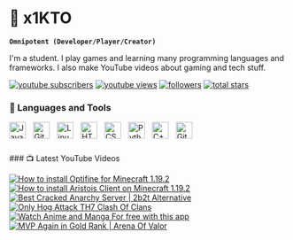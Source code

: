 # 🦸 x1KTO

**`Omnipotent (Developer/Player/Creator)`**

I'm a student. I play games and learning many programming languages and frameworks. I also make YouTube videos about gaming and tech stuff.

<p align="left">
      <a href="https://www.youtube.com/c/UCrg4r8BKqYYRjEq-fpxlYsA?sub_confirmation=1">
         <img alt="youtube subscribers" title="Subscribe to my YouTube channel" src="https://custom-icon-badges.demolab.com/youtube/channel/subscribers/UCrg4r8BKqYYRjEq-fpxlYsA?color=%23E05D44&label=SUBSCRIBE&logo=video&logoColor=white&style=for-the-badge&labelColor=CE4630"/></a> 
      <a href="https://www.youtube.com/c/UCrg4r8BKqYYRjEq-fpxlYsA">
         <img alt="youtube views" title="YouTube views" src="https://custom-icon-badges.demolab.com/youtube/channel/views/UCrg4r8BKqYYRjEq-fpxlYsA?color=%23E1AD0E&logo=eye&logoColor=white&style=for-the-badge&labelColor=C79600"/></a> 
      <a href="https://github.com/x1KTO?tab=followers">
         <img alt="followers" title="Follow me on Github" src="https://custom-icon-badges.demolab.com/github/followers/x1KTO?color=236ad3&labelColor=1155ba&style=for-the-badge&logo=person-add&label=Follow&logoColor=white"/></a>
      <a href="https://github.com/x1KTO?tab=repositories&sort=stargazers">
         <img alt="total stars" title="Total stars on GitHub" src="https://custom-icon-badges.demolab.com/github/stars/x1KTO?color=55960c&style=for-the-badge&labelColor=488207&logo=star"/></a>
   </p>

### 🧰 Languages and Tools

<img align="left" alt="Java" width="30px" style="padding-right:10px;" src="https://cdn.jsdelivr.net/gh/devicons/devicon/icons/java/java-original.svg"/>
<img align="left" alt="Git" width="30px" style="padding-right:10px;" src="https://cdn.jsdelivr.net/gh/devicons/devicon/icons/git/git-original.svg" />
<img align="left" alt="Linux" width="30px" style="padding-right:10px;" src="https://cdn.jsdelivr.net/gh/devicons/devicon/icons/linux/linux-original.svg" />
<img align="left" alt="HTML" width="30px" style="padding-right:10px;" src="https://cdn.jsdelivr.net/gh/devicons/devicon/icons/html5/html5-plain.svg" />
<img align="left" alt="CSS" width="30px" style="padding-right:10px;" src="https://cdn.jsdelivr.net/gh/devicons/devicon/icons/css3/css3-plain.svg" />
<img align="left" alt="Python" width="30px" style="padding-right:10px;" src="https://cdn.jsdelivr.net/gh/devicons/devicon/icons/python/python-plain.svg" />
<img align="left" alt="C++" width="30px" style="padding-right:10px;" src="https://cdn.jsdelivr.net/gh/devicons/devicon/icons/cplusplus/cplusplus-line.svg" />
<img align="left" alt="GitHub" width="30px" style="padding-right:10px;" src="https://cdn.jsdelivr.net/gh/devicons/devicon/icons/github/github-original.svg" />
<br />

#

### 📺 Latest YouTube Videos

<!-- BEGIN YOUTUBE-CARDS -->
[![How to install Optifine for Minecraft 1.19.2](https://ytcards.demolab.com/?id=X_qLe9xY3-A&title=How+to+install+Optifine+for+Minecraft+1.19.2&lang=en&timestamp=1668535216&background_color=%230d1117&title_color=%23ffffff&stats_color=%23dedede&width=250 "How to install Optifine for Minecraft 1.19.2")](https://www.youtube.com/watch?v=X_qLe9xY3-A)
[![How to install Aristois Client on Minecraft 1.19.2](https://ytcards.demolab.com/?id=pKrTfIqjIks&title=How+to+install+Aristois+Client+on+Minecraft+1.19.2&lang=en&timestamp=1668394817&background_color=%230d1117&title_color=%23ffffff&stats_color=%23dedede&width=250 "How to install Aristois Client on Minecraft 1.19.2")](https://www.youtube.com/watch?v=pKrTfIqjIks)
[![Best Cracked Anarchy Server | 2b2t Alternative](https://ytcards.demolab.com/?id=Xd3vyreRjQY&title=Best+Cracked+Anarchy+Server+%7C+2b2t+Alternative&lang=en&timestamp=1668255835&background_color=%230d1117&title_color=%23ffffff&stats_color=%23dedede&width=250 "Best Cracked Anarchy Server | 2b2t Alternative")](https://www.youtube.com/watch?v=Xd3vyreRjQY)
[![Only Hog Attack TH7 Clash Of Clans](https://ytcards.demolab.com/?id=HPDZ3_I6WSo&title=Only+Hog+Attack+TH7+Clash+Of+Clans&lang=en&timestamp=1667666672&background_color=%230d1117&title_color=%23ffffff&stats_color=%23dedede&width=250 "Only Hog Attack TH7 Clash Of Clans")](https://www.youtube.com/watch?v=HPDZ3_I6WSo)
[![Watch Anime and Manga For free with this app](https://ytcards.demolab.com/?id=WAaEDGAmfKM&title=Watch+Anime+and+Manga+For+free+with+this+app&lang=en&timestamp=1666958119&background_color=%230d1117&title_color=%23ffffff&stats_color=%23dedede&width=250 "Watch Anime and Manga For free with this app")](https://www.youtube.com/watch?v=WAaEDGAmfKM)
[![MVP Again in Gold Rank | Arena Of Valor](https://ytcards.demolab.com/?id=EB133_Vsyi0&title=MVP+Again+in+Gold+Rank+%7C+Arena+Of+Valor&lang=en&timestamp=1666210070&background_color=%230d1117&title_color=%23ffffff&stats_color=%23dedede&width=250 "MVP Again in Gold Rank | Arena Of Valor")](https://www.youtube.com/watch?v=EB133_Vsyi0)
<!-- END YOUTUBE-CARDS -->

